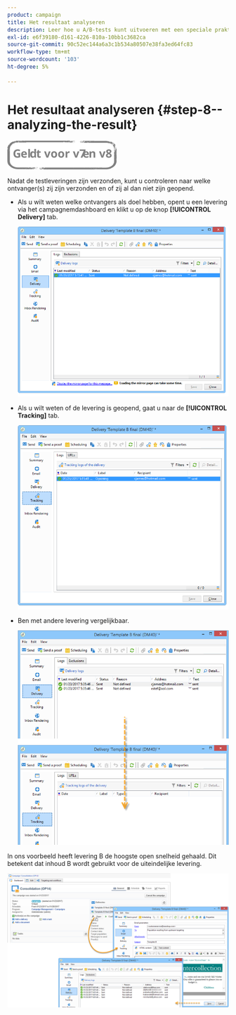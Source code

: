 ```yaml
---
product: campaign
title: Het resultaat analyseren
description: Leer hoe u A/B-tests kunt uitvoeren met een speciale praktijkcase
exl-id: e6f39180-d161-4226-810a-10bb1c3682ca
source-git-commit: 90c52ec144a6a3c1b534a80507e38fa3ed64fc83
workflow-type: tm+mt
source-wordcount: '103'
ht-degree: 5%

---
```


# Het resultaat analyseren {#step-8--analyzing-the-result}

![](../../assets/common.svg)

Nadat de testleveringen zijn verzonden, kunt u controleren naar welke ontvanger(s) zij zijn verzonden en of zij al dan niet zijn geopend.

* Als u wilt weten welke ontvangers als doel hebben, opent u een levering via het campagnemdashboard en klikt u op de knop **[!UICONTROL Delivery]** tab.

   ![](assets/use_case_abtesting_analysis_001.png)

* Als u wilt weten of de levering is geopend, gaat u naar de **[!UICONTROL Tracking]** tab.

   ![](assets/use_case_abtesting_analysis_002.png)

* Ben met andere levering vergelijkbaar.

   ![](assets/use_case_abtesting_analysis_003.png)

In ons voorbeeld heeft levering B de hoogste open snelheid gehaald. Dit betekent dat inhoud B wordt gebruikt voor de uiteindelijke levering.

![](assets/use_case_abtesting_analysis_004.png)
